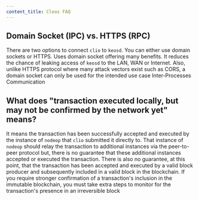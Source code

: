 ```yaml
---
content_title: Cleos FAQ
---
```


## Domain Socket (IPC) vs. HTTPS (RPC)

There are two options to connect `clio` to `keosd`. You can either use domain sockets or HTTPS. Uses domain socket offering many benefits. It reduces the chance of leaking access of `keosd` to the LAN, WAN or Internet. Also, unlike HTTPS protocol where many attack vectors exist such as CORS, a domain socket can only be used for the intended use case Inter-Processes Communication

## What does "transaction executed locally, but may not be confirmed by the network yet" means?

It means the transaction has been successfully accepted and executed by the instance of `nodeop` that `clio` submitted it directly to. That instance of `nodeop` should relay the transaction to additional instances via the peer-to-peer protocol but, there is no guarantee that these additional instances accepted or executed the transaction. There is also no guarantee, at this point, that the transaction has been accepted and executed by a valid block producer and subsequently included in a valid block in the blockchain. If you require stronger confirmation of a transaction's inclusion in the immutable blockchain, you must take extra steps to monitor for the transaction's presence in an irreversible block

